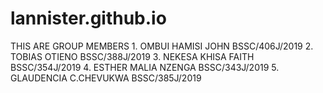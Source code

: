 # lannister.github.io
THIS ARE GROUP MEMBERS
     1. OMBUI HAMISI JOHN     BSSC/406J/2019 
     2. TOBIAS OTIENO         BSSC/388J/2019 
     3. NEKESA KHISA FAITH    BSSC/354J/2019 
     4. ESTHER MALIA NZENGA   BSSC/343J/2019
     5. GLAUDENCIA C.CHEVUKWA BSSC/385J/2019
